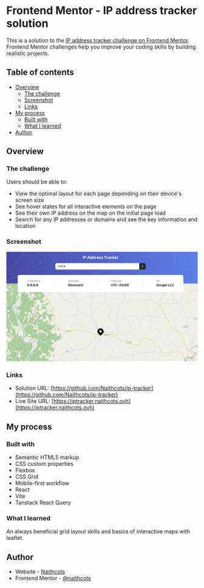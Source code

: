 # Frontend Mentor - IP address tracker solution

This is a solution to the [IP address tracker challenge on Frontend Mentor](https://www.frontendmentor.io/challenges/ip-address-tracker-I8-0yYAH0). Frontend Mentor challenges help you improve your coding skills by building realistic projects. 

## Table of contents

- [Overview](#overview)
  - [The challenge](#the-challenge)
  - [Screenshot](#screenshot)
  - [Links](#links)
- [My process](#my-process)
  - [Built with](#built-with)
  - [What I learned](#what-i-learned)
- [Author](#author)

## Overview

### The challenge

Users should be able to:

- View the optimal layout for each page depending on their device's screen size
- See hover states for all interactive elements on the page
- See their own IP address on the map on the initial page load
- Search for any IP addresses or domains and see the key information and location

### Screenshot

![Preview](./screenshot.jpg)

### Links

- Solution URL: [https://github.com/Naithcots/ip-tracker](https://github.com/Naithcots/ip-tracker)
- Live Site URL: [https://iptracker.naithcots.ovh](https://iptracker.naithcots.ovh)

## My process

### Built with

- Semantic HTML5 markup
- CSS custom properties
- Flexbox
- CSS Grid
- Mobile-first workflow
- React
- Vite
- Tanstack React Query

### What I learned

An always beneficial grid layout skills and basics of interactive maps with leaflet.

## Author

- Website - [Naithcots](https://naithcots.ovh)
- Frontend Mentor - [@naithcots](https://www.frontendmentor.io/profile/Naithcots)